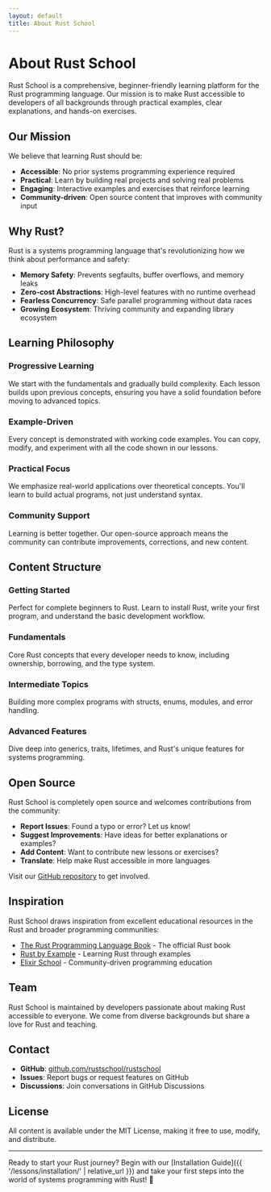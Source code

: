 ```yaml
---
layout: default
title: About Rust School
---
```


# About Rust School

Rust School is a comprehensive, beginner-friendly learning platform for the Rust programming language. Our mission is to make Rust accessible to developers of all backgrounds through practical examples, clear explanations, and hands-on exercises.

## Our Mission

We believe that learning Rust should be:
- **Accessible**: No prior systems programming experience required
- **Practical**: Learn by building real projects and solving real problems
- **Engaging**: Interactive examples and exercises that reinforce learning
- **Community-driven**: Open source content that improves with community input

## Why Rust?

Rust is a systems programming language that's revolutionizing how we think about performance and safety:

- **Memory Safety**: Prevents segfaults, buffer overflows, and memory leaks
- **Zero-cost Abstractions**: High-level features with no runtime overhead
- **Fearless Concurrency**: Safe parallel programming without data races
- **Growing Ecosystem**: Thriving community and expanding library ecosystem

## Learning Philosophy

### Progressive Learning
We start with the fundamentals and gradually build complexity. Each lesson builds upon previous concepts, ensuring you have a solid foundation before moving to advanced topics.

### Example-Driven
Every concept is demonstrated with working code examples. You can copy, modify, and experiment with all the code shown in our lessons.

### Practical Focus
We emphasize real-world applications over theoretical concepts. You'll learn to build actual programs, not just understand syntax.

### Community Support
Learning is better together. Our open-source approach means the community can contribute improvements, corrections, and new content.

## Content Structure

### Getting Started
Perfect for complete beginners to Rust. Learn to install Rust, write your first program, and understand the basic development workflow.

### Fundamentals
Core Rust concepts that every developer needs to know, including ownership, borrowing, and the type system.

### Intermediate Topics
Building more complex programs with structs, enums, modules, and error handling.

### Advanced Features
Dive deep into generics, traits, lifetimes, and Rust's unique features for systems programming.

## Open Source

Rust School is completely open source and welcomes contributions from the community:

- **Report Issues**: Found a typo or error? Let us know!
- **Suggest Improvements**: Have ideas for better explanations or examples?
- **Add Content**: Want to contribute new lessons or exercises?
- **Translate**: Help make Rust accessible in more languages

Visit our [GitHub repository](https://github.com/rustschool/rustschool) to get involved.

## Inspiration

Rust School draws inspiration from excellent educational resources in the Rust and broader programming communities:

- [The Rust Programming Language Book](https://doc.rust-lang.org/book/) - The official Rust book
- [Rust by Example](https://doc.rust-lang.org/stable/rust-by-example/) - Learning Rust through examples
- [Elixir School](https://elixirschool.com/) - Community-driven programming education

## Team

Rust School is maintained by developers passionate about making Rust accessible to everyone. We come from diverse backgrounds but share a love for Rust and teaching.

## Contact

- **GitHub**: [github.com/rustschool/rustschool](https://github.com/rustschool/rustschool)
- **Issues**: Report bugs or request features on GitHub
- **Discussions**: Join conversations in GitHub Discussions

## License

All content is available under the MIT License, making it free to use, modify, and distribute.

---

Ready to start your Rust journey? Begin with our [Installation Guide]({{ '/lessons/installation/' | relative_url }}) and take your first steps into the world of systems programming with Rust! 🦀